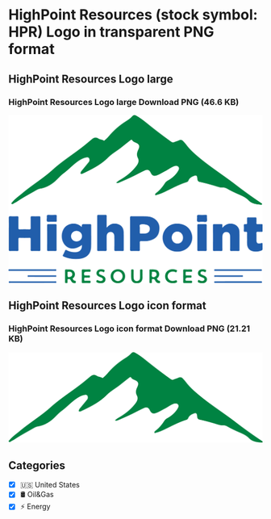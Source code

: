 # HighPoint Resources (stock symbol: HPR) Logo in transparent PNG format

## HighPoint Resources Logo large

### HighPoint Resources Logo large Download PNG (46.6 KB)

![HighPoint Resources Logo large Download PNG (46.6 KB)](/img/orig/HPR_BIG-e7451d61.png)

## HighPoint Resources Logo icon format

### HighPoint Resources Logo icon format Download PNG (21.21 KB)

![HighPoint Resources Logo icon format Download PNG (21.21 KB)](/img/orig/HPR-8f6c73e8.png)



## Categories
- [x] 🇺🇸 United States
- [x] 🛢 Oil&Gas
- [x] ⚡ Energy
